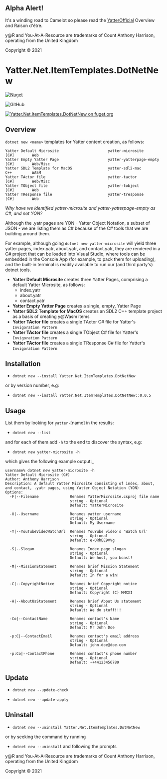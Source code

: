 ## Alpha Alert!

It's a winding road to Camelot so please read the [YatterOfficial](https://github.com/yatterofficial) Overview and Raison d'être.

y@R and You-At-A-Resource are trademarks of Count Anthony Harrison, operating from the United Kingdom

Copyright © 2021

# Yatter.Net.ItemTemplates.DotNetNew

<a href="https://www.nuget.org/packages/Yatter.Net.ItemTemplates.DotNetNew/" target="_blank" rel="noreferrer noopener"><img alt="Nuget" src="https://img.shields.io/nuget/v/Yatter.Net.ItemTemplates.DotNetNew?color=blue&style=for-the-badge"></a>

![GitHub](https://img.shields.io/github/license/yatterofficial/Yatter.Net.ItemTemplates.DotNetNew?style=for-the-badge)

[![Yatter.Net.ItemTemplates.DotNetNew on fuget.org](https://www.fuget.org/packages/Yatter.Net.ItemTemplates.DotNetNew/badge.svg)](https://www.fuget.org/packages/Yatter.Net.ItemTemplates.DotNetNew)

## Overview

```dotnet new <name>``` templates for Yatter content creation, as follows:

```
Yatter Default Microsite                      yatter-microsite         [C#]        Web                                                
Yatter Empty Yatter Page                      yatter-yatterpage-empty  [C#]        Web/Misc                                           
Yatter SDL2 Template for MacOS                yatter-sdl2-mac          C++         WASM                                               
Yatter TActor file                            yatter-tactor            [C#]        Web/Misc                                           
Yatter TObject file                           yatter-tobject           [C#]        Web                                                
Yatter TResponse file                         yatter-tresponse         [C#]        Web  
```

_Why have we identified yatter-microsite and yatter-yatterpage-empty as C#, and not YON?_

Although the .yatr pages are YON - Yatter Object Notation, a subset of JSON - we are listing them as C# because of the C# tools that we are building around them.

For example, although going ```dotnet new yatter-microsite``` will yield three yatter pages, index.yatr, about.yatr, and contact.yatr, they are rendered in a C# project that can be loaded into Visual Studio, where tools can be embedded in the Console App (for example, to pack them for uploading), and the built-in terminal is readily available to run our (and third party's) dotnet tools.

- **Yatter Default Microsite** creates three Yatter Pages, comprising a default Yatter Microsite, as follows:
  - index.yatr
  - about.yatr
  - contact.yatr
- **Yatter Empty Yatter Page** creates a single, empty, Yatter Page
- **Yatter SDL2 Template for MacOS** creates an SDL2 C++ template project as a basis of creating y@Wasm items
- **Yatter TActor file** creates a single TActor C# file for Yatter's ```Invigoration Pattern```
- **Yatter TActor file** creates a single TObject C# file for Yatter's ```Invigoration Pattern```
- **Yatter TActor file** creates a single TResponse C# file for Yatter's ```Invigoration Pattern```


## Installation

- ```dotnet new --install Yatter.Net.ItemTemplates.DotNetNew```

or by version number, e.g:

- ```dotnet new --install Yatter.Net.ItemTemplates.DotNetNew::0.0.5```

## Usage

List them by looking for ```yatter-```[name] in the results:

- ```dotnet new --list```

and for each of them add ```-h``` to the end to discover the syntax, e.g:

- ```dotnet new yatter-microsite -h```

which gives the following example output:_

```
username% dotnet new yatter-microsite -h
Yatter Default Microsite (C#)
Author: Anthony Harrison
Description: A default Yatter Microsite consisting of index, about, and contact, .yatr pages, using Yatter Object Notation (YON)
Options:                                                               
  -F|--Filename              Renames YatterMicrosite.csproj file name  
                             string - Optional                         
                             Default: YatterMicrosite                  

  -U|--Username              Renames yatter username                   
                             string - Optional                         
                             Default: My Username                      

  -Y|--YouTubeVideoWatchUrl  Renames YouYube video's 'Watch Url'       
                             string - Optional                         
                             Default: e-ORhEE9VVg                      

  -S|--Slogan                Renames Index page slogan                 
                             string - Optional                         
                             Default: We host, you boast!              

  -M|--MissionStatement      Renames brief Mission Statement           
                             string - Optional                         
                             Default: In for a win!                    

  -C|--CopyrightNotice       Renames brief Copyright notice            
                             string - Optional                         
                             Default: Copyright (C) MMXXI              

  -A|--AboutUsStatement      Renames brief About Us statement          
                             string - Optional                         
                             Default: We do stuff!!!                   

  -Co|--ContactName          Renames contact's Name                    
                             string - Optional                         
                             Default: Mr John Doe                      

  -p:C|--ContactEmail        Renames contact's email address           
                             string - Optional                         
                             Default: john.doe@doe.com                 

  -p:Co|--ContactPhone       Renames contact's phone number            
                             string - Optional                         
                             Default: ++44123456789  
```

## Update

- ```dotnet new --update-check```

- ```dotnet new --update-apply```

## Uninstall

- ```dotnet new --uninstall Yatter.Net.ItemTemplates.DotNetNew```

or by seeking the command by running

- ```dotnet new --uninstall``` and following the prompts

y@R and You-At-A-Resource are trademarks of Count Anthony Harrison, operating from the United Kingdom

Copyright © 2021
